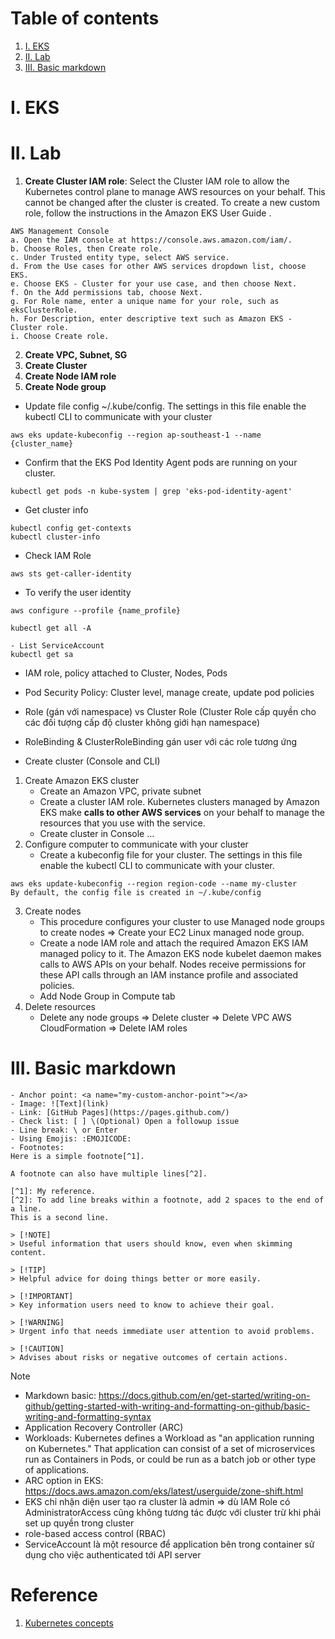 # Table of contents
1. [I. EKS](#eks)
2. [II. Lab](#lab)
3. [III. Basic markdown](#basic-markdown)

<a name="eks"></a>
# I. EKS

<a name="lab"></a>
# II. Lab
1. **Create Cluster IAM role**: Select the Cluster IAM role to allow the Kubernetes control plane to manage AWS resources on your behalf. This cannot be changed after the cluster is created. To create a new custom role, follow the instructions in the Amazon EKS User Guide .
```
AWS Management Console
a. Open the IAM console at https://console.aws.amazon.com/iam/.
b. Choose Roles, then Create role.
c. Under Trusted entity type, select AWS service.
d. From the Use cases for other AWS services dropdown list, choose EKS.
e. Choose EKS - Cluster for your use case, and then choose Next.
f. On the Add permissions tab, choose Next.
g. For Role name, enter a unique name for your role, such as eksClusterRole.
h. For Description, enter descriptive text such as Amazon EKS - Cluster role.
i. Choose Create role.
```
2. **Create VPC, Subnet, SG**
3. **Create Cluster**
4. **Create Node IAM role**
5. **Create Node group**

- Update file config ~/.kube/config. The settings in this file enable the kubectl CLI to communicate with your cluster
```
aws eks update-kubeconfig --region ap-southeast-1 --name {cluster_name}
```
- Confirm that the EKS Pod Identity Agent pods are running on your cluster.
```
kubectl get pods -n kube-system | grep 'eks-pod-identity-agent'
```
- Get cluster info
```
kubectl config get-contexts
kubectl cluster-info
```
- Check IAM Role
```
aws sts get-caller-identity
```
- To verify the user identity
```
aws configure --profile {name_profile}
```
```
kubectl get all -A
```
```
- List ServiceAccount
kubectl get sa 
```
- IAM role, policy attached to Cluster, Nodes, Pods
- Pod Security Policy: Cluster level, manage create, update pod policies
- Role (gán với namespace) vs Cluster Role (Cluster Role cấp quyền cho các đối tượng cấp độ cluster không giới hạn namespace)
- RoleBinding & ClusterRoleBinding gán user với các role tương ứng

- Create cluster (Console and CLI)
1. Create Amazon EKS cluster
   - Create an Amazon VPC, private subnet
   - Create a cluster IAM role. Kubernetes clusters managed by Amazon EKS make **calls to other AWS services** on your behalf to manage the resources that you use with the service.
   - Create cluster in Console ...
2. Configure computer to communicate with your cluster
   - Create a kubeconfig file for your cluster. The settings in this file enable the kubectl CLI to communicate with your cluster.
```
aws eks update-kubeconfig --region region-code --name my-cluster
By default, the config file is created in ~/.kube/config
```
3. Create nodes
   - This procedure configures your cluster to use Managed node groups to create nodes => Create your EC2 Linux managed node group.
   - Create a node IAM role and attach the required Amazon EKS IAM managed policy to it. The Amazon EKS node kubelet daemon makes calls to AWS APIs on your behalf. Nodes receive permissions for these API calls through an IAM instance profile and associated policies.
   - Add Node Group in Compute tab
4. Delete resources
   - Delete any node groups => Delete cluster => Delete VPC AWS CloudFormation => Delete IAM roles


<a name="basic-markdown"></a>
# III. Basic markdown

```
- Anchor point: <a name="my-custom-anchor-point"></a>
- Image: ![Text](link)
- Link: [GitHub Pages](https://pages.github.com/)
- Check list: [ ] \(Optional) Open a followup issue
- Line break: \ or Enter
- Using Emojis: :EMOJICODE:
- Footnotes:
Here is a simple footnote[^1].

A footnote can also have multiple lines[^2].

[^1]: My reference.
[^2]: To add line breaks within a footnote, add 2 spaces to the end of a line.  
This is a second line.

> [!NOTE]
> Useful information that users should know, even when skimming content.

> [!TIP]
> Helpful advice for doing things better or more easily.

> [!IMPORTANT]
> Key information users need to know to achieve their goal.

> [!WARNING]
> Urgent info that needs immediate user attention to avoid problems.

> [!CAUTION]
> Advises about risks or negative outcomes of certain actions.
```

<a name="note"></a>
> [!NOTE]
> - Markdown basic: https://docs.github.com/en/get-started/writing-on-github/getting-started-with-writing-and-formatting-on-github/basic-writing-and-formatting-syntax
> - Application Recovery Controller (ARC)
> - Workloads: Kubernetes defines a Workload as "an application running on Kubernetes." That application can consist of a set of microservices run as Containers in Pods, or could be run as a batch job or other type of applications.
> - ARC option in EKS: https://docs.aws.amazon.com/eks/latest/userguide/zone-shift.html
> - EKS chỉ nhận diện user tạo ra cluster là admin => dù IAM Role có AdministratorAccess cũng không tương tác được với cluster trừ khi phải set up quyền trong cluster
> - role-based access control (RBAC)
> - ServiceAccount là một resource để application bên trong container sử dụng cho việc authenticated tới API server

# Reference
1. [Kubernetes concepts](https://docs.aws.amazon.com/eks/latest/userguide/kubernetes-concepts.html)
